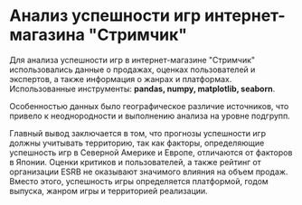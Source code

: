 # Анализ успешности игр интернет-магазина "Стримчик"

Для анализа успешности игр в интернет-магазине "Стримчик" использовались данные о продажах, оценках пользователей и экспертов, а также информация о жанрах и платформах. Использованные инструменты: **pandas, numpy, matplotlib, seaborn**.

Особенностью данных было географическое различие источников, что привело к неоднородности и выполнению анализа на уровне подгрупп.

Главный вывод заключается в том, что прогнозы успешности игр должны учитывать территорию, так как факторы, определяющие успешность игр в Северной Америке и Европе, отличаются от факторов в Японии. Оценки критиков и пользователей, а также рейтинг от организации ESRB не оказывают значимого влияния на объем продаж. Вместо этого, успешность игры определяется платформой, годом выпуска, жанром игры и территорией реализации.